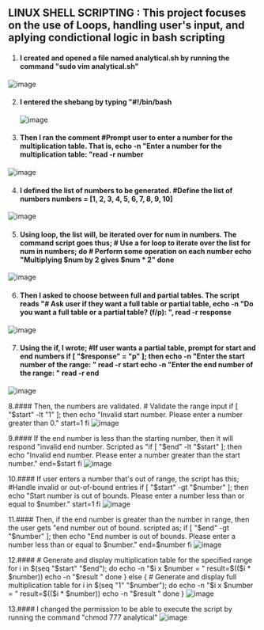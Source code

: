 ## LINUX SHELL SCRIPTING : This project focuses on the use of Loops, handling user's input, and aplying condictional logic in bash scripting



1. #### I created and opened a file named analytical.sh by running the command "sudo vim analytical.sh"
![image](https://github.com/richardolat/PROJECTS-DAREY.IO/assets/134428528/9965aa14-b156-42c2-8d5e-e760bd96bc2d)









2. #### I entered the shebang by typing "#!/bin/bash
   ![image](https://github.com/richardolat/PROJECTS-DAREY.IO/assets/134428528/3af06cc0-8596-4e11-ab79-4f7905405157)







3. #### Then I ran the comment  #Prompt user to enter a number for the multiplication table. That is, echo -n "Enter a number for the multiplication table: "read -r number
![image](https://github.com/richardolat/PROJECTS-DAREY.IO/assets/134428528/850357d0-9151-4f35-9851-394d23162be4)









4. #### I defined the list of numbers to be generated. #Define the list of numbers numbers = [1, 2, 3, 4, 5, 6, 7, 8, 9, 10] 
![image](https://github.com/richardolat/PROJECTS-DAREY.IO/assets/134428528/ad6d0deb-b962-4b33-b88a-5820736775b9)








5. #### Using loop, the list will, be iterated over for num in numbers. The command script goes thus;  # Use a for loop to iterate over the list for num in numbers; do  # Perform some operation on each number echo "Multiplying $num by 2 gives $num * 2" done
![image](https://github.com/richardolat/PROJECTS-DAREY.IO/assets/134428528/db5c8a14-7fda-49b5-959d-b12942dfa99b)









6. #### Then I asked to choose between full and partial tables. The script reads "# Ask user if they want a full table or partial table,  echo -n "Do you want a full table or a partial table? (f/p): ", read -r response
 ![image](https://github.com/richardolat/PROJECTS-DAREY.IO/assets/134428528/30197702-1af8-44f4-9ff3-915719e6fcd2)







7. #### Using the if, I wrote;  #If user wants a partial table, prompt for start and end numbers if [ "$response" = "p" ]; then echo -n "Enter the start number of the range: " read -r start echo -n "Enter the end number of the range: " read -r end
![image](https://github.com/richardolat/PROJECTS-DAREY.IO/assets/134428528/3b6e3c6c-e10b-4116-89cc-56347f1f6c4f)









8.#### Then, the numbers are validated. # Validate the range input if [ "$start" -lt "1" ]; then echo "Invalid start number. Please enter a number greater than 0." start=1 fi 
![image](https://github.com/richardolat/PROJECTS-DAREY.IO/assets/134428528/163f18df-745e-49d6-88c3-6eae4d448fc9)











9.#### If the end number is less than the starting number, then it will respond "invalid end number. Scripted as "if [ "$end" -lt "$start" ]; then echo "Invalid end number. Please enter a number greater than the start number." end=$start fi
![image](https://github.com/richardolat/PROJECTS-DAREY.IO/assets/134428528/3db45353-5dff-4dd0-ac10-81f202d16d19)












10.#### If user enters a number that's out of range, the script has this; #Handle invalid or out-of-bound entries if [ "$start" -gt "$number" ]; then echo "Start number is out of bounds. Please enter a number less than or equal to $number." start=1 fi
![image](https://github.com/richardolat/PROJECTS-DAREY.IO/assets/134428528/1c79efdf-9953-44cb-9612-13a62f19341b)








11.#### Then, if the end number is greater than the number in range, then the user gets "end number out of bound. scripted as; if [ "$end" -gt "$number" ]; then echo "End number is out of bounds. Please enter a number less than or equal to $number." end=$number fi
 ![image](https://github.com/richardolat/PROJECTS-DAREY.IO/assets/134428528/0ae8fe94-0c9a-4ff6-bab1-99acfdaa8000)













12.####   # Generate and display multiplication table for the specified range  for i in $(seq "$start" "$end"); do echo -n "$i x $number = " result=$(($i * $number)) echo -n "$result " done } else {  # Generate and display full multiplication table for i in $(seq "1" "$number"); do echo -n "$i x $number = "
result=$(($i * $number)) echo -n "$result " done }
![image](https://github.com/richardolat/PROJECTS-DAREY.IO/assets/134428528/bccd2073-c28f-4281-b90b-4f580011072b)









13.#### I changed the permission to be able to execute the script by running the command "chmod 777 analytical"
![image](https://github.com/richardolat/PROJECTS-DAREY.IO/assets/134428528/c28a71e3-18a8-4ef8-b10c-69531fc6c31f)






























































































